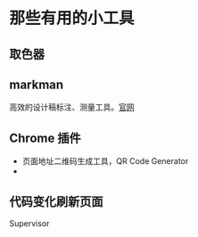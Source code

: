 # 那些有用的小工具
 
## 取色器

## markman

高效的设计稿标注、测量工具。[官网](http://www.getmarkman.com/)

## Chrome 插件

- 页面地址二维码生成工具，QR Code Generator
- 

## 代码变化刷新页面


Supervisor

